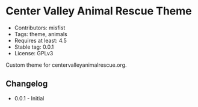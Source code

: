 # Center Valley Animal Rescue Theme

* Contributors: misfist
* Tags: theme, animals
* Requires at least: 4.5
* Stable tag: 0.0.1
* License: GPLv3

Custom theme for centervalleyanimalrescue.org.

## Changelog

* 0.0.1 - Initial
